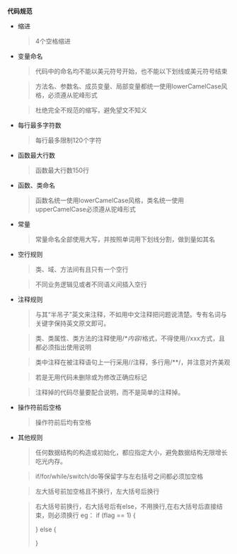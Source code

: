 **代码规范**

- 缩进 

  > 4个空格缩进
- 变量命名 

  > 代码中的命名均不能以美元符号开始，也不能以下划线或美元符号结束
  
  > 方法名、参数名、成员变量、局部变量都统一使用lowerCamelCase风格，必须遵从驼峰形式
  
  > 杜绝完全不规范的缩写，避免望文不知义
- 每行最多字符数

  > 每行最多限制120个字符
- 函数最大行数

  > 函数最大行数150行
- 函数、类命名

  > 函数名统一使用lowerCamelCase风格，类名统一使用upperCamelCase必须遵从驼峰形式
- 常量

  > 常量命名全部使用大写，并按照单词用下划线分割，做到量如其名
- 空行规则
  > 类、域、方法间有且只有一个空行
  
  > 不同业务逻辑见或者不同语义间插入空行
- 注释规则
  > 与其“半吊子”英文来注释，不如用中文注释把问题说清楚。专有名词与关键字保持英文原文即可。

  > 类、类属性、类方法的注释使用/**内容*/格式，不得使用//xxx方式，且都必须指出使用说明
  
  > 类中注释在被注释语句上一行采用//注释，多行用/**/，并注意对齐美观
  
  > 若是无用代码未删除或为修改正确应标记
  
  > 注释掉的代码尽量要配合说明，而不是简单的注释掉。
- 操作符前后空格

  > 操作符前后均有空格
- 其他规则

  > 任何数据结构的构造或初始化，都应指定大小，避免数据结构无限增长吃光内存。
  
  >if/for/while/switch/do等保留字与左右括号之间都必须加空格
  
  > 左大括号前加空格且不换行，左大括号后换行
  
  >右大括号前换行，右大括号后有else，不用换行,在右大括号后直接结束，则必须换行
  > eg： 
  > if (flag == 1) {
  >     
  >	} else {
  >	
  >	}